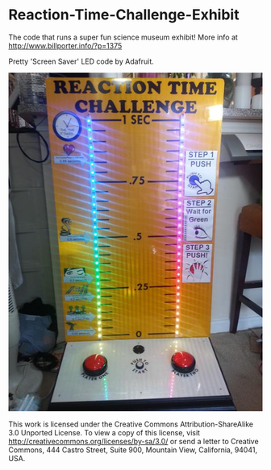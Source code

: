 Reaction-Time-Challenge-Exhibit
===============================

The code that runs a super fun science museum exhibit! More info at http://www.billporter.info/?p=1375

Pretty 'Screen Saver' LED code by Adafruit. 

![Alt text](photo.jpg "Optional title")

This work is licensed under the Creative Commons Attribution-ShareAlike 3.0 Unported License. To view a copy of this license, visit http://creativecommons.org/licenses/by-sa/3.0/ or send a letter to Creative Commons, 444 Castro Street, Suite 900, Mountain View, California, 94041, USA.